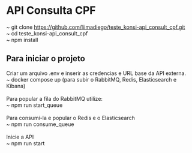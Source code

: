# API Consulta CPF

~ git clone https://github.com/liimadiego/teste_konsi-api_consult_cpf.git<br>
~ cd teste_konsi-api_consult_cpf<br>
~ npm install

## Para iniciar o projeto

Criar um arquivo .env e inserir as credencias e URL base da API externa.<br>
~ docker compose up (para subir o RabbitMQ, Redis, Elasticsearch e Kibana)<br>
<br>
Para popular a fila do RabbitMQ utilize:<br>
~ npm run start_queue<br>
<br>
Para consumí-la e popular o Redis e o Elasticsearch<br>
~ npm run consume_queue<br>
<br>
Inicie a API<br>
~ npm run start<br>
